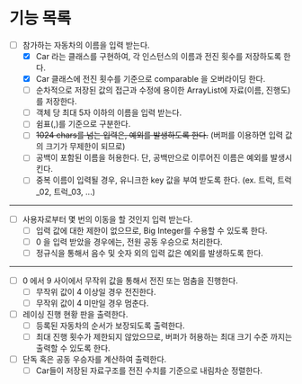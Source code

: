 # 기능 목록
- [ ] 참가하는 자동차의 이름을 입력 받는다.
    - [X] Car 라는 클래스를 구현하여, 각 인스턴스의 이름과 전진 횟수를 저장하도록 한다.
    - [X] Car 클래스에 전진 횟수를 기준으로 comparable 을 오버라이딩 한다.
    - [ ] 순차적으로 저장된 값의 접근과 수정에 용이한 ArrayList에 자료(이름, 진행도)를 저장한다. 
    - [ ] 객체 당 최대 5자 이하의 이름을 입력 받는다.
    - [ ] 쉼표(,)를 기준으로 구분한다.
    - [ ] ~~1024 chars를 넘는 입력은, 예외를 발생하도록 한다.~~ (버퍼를 이용하면 입력 값의 크기가 무제한이 되므로)
    - [ ] 공백이 포함된 이름을 허용한다. 단, 공백만으로 이루어진 이름은 예외를 발생시킨다.
    - [ ] 중복 이름이 입력될 경우, 유니크한 key 값을 부여 받도록 한다. (ex. 트럭, 트럭_02, 트럭_03, ...)
---
- [ ] 사용자로부터 몇 번의 이동을 할 것인지 입력 받는다.
    - [ ] 입력 값에 대한 제한이 없으므로, Big Integer를 수용할 수 있도록 한다.
    - [ ] 0 을 입력 받았을 경우에는, 전원 공동 우승으로 처리한다.
    - [ ] 정규식을 통해서 음수 및 숫자 외의 입력 값은 예외를 발생하도록 한다.
---
- [ ] 0 에서 9 사이에서 무작위 값을 통해서 전진 또는 멈춤을 진행한다.
    - [ ] 무작위 값이 4 이상일 경우 전진한다.
    - [ ] 무작위 값이 4 미만일 경우 멈춘다.
- [ ] 레이싱 진행 현황 판을 출력한다.
    - [ ] 등록된 자동차의 순서가 보장되도록 출력한다.
    - [ ] 최대 진행 횟수가 제한되지 않았으므로, 버퍼가 허용하는 최대 크기 수준 까지는 출력할 수 있도록 한다.
- [ ] 단독 혹은 공동 우승자를 계산하여 출력한다.
    - [ ] Car들이 저장된 자료구조를 전진 수치를 기준으로 내림차순 정렬한다.